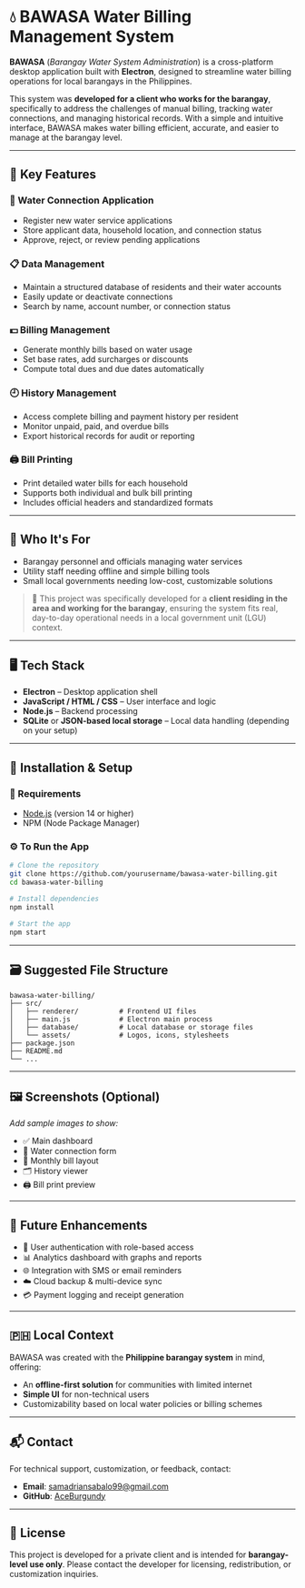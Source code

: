 # 💧 BAWASA Water Billing Management System

**BAWASA** (*Barangay Water System Administration*) is a cross-platform desktop application built with **Electron**, designed to streamline water billing operations for local barangays in the Philippines.

This system was **developed for a client who works for the barangay**, specifically to address the challenges of manual billing, tracking water connections, and managing historical records. With a simple and intuitive interface, BAWASA makes water billing efficient, accurate, and easier to manage at the barangay level.

---

## 📌 Key Features

### 📝 Water Connection Application

* Register new water service applications
* Store applicant data, household location, and connection status
* Approve, reject, or review pending applications

### 📋 Data Management

* Maintain a structured database of residents and their water accounts
* Easily update or deactivate connections
* Search by name, account number, or connection status

### 💵 Billing Management

* Generate monthly bills based on water usage
* Set base rates, add surcharges or discounts
* Compute total dues and due dates automatically

### 🕘 History Management

* Access complete billing and payment history per resident
* Monitor unpaid, paid, and overdue bills
* Export historical records for audit or reporting

### 🖨️ Bill Printing

* Print detailed water bills for each household
* Supports both individual and bulk bill printing
* Includes official headers and standardized formats

---

## 👥 Who It's For

* Barangay personnel and officials managing water services
* Utility staff needing offline and simple billing tools
* Small local governments needing low-cost, customizable solutions

> 🎯 This project was specifically developed for a **client residing in the area and working for the barangay**, ensuring the system fits real, day-to-day operational needs in a local government unit (LGU) context.

---

## 🖥️ Tech Stack

* **Electron** – Desktop application shell
* **JavaScript / HTML / CSS** – User interface and logic
* **Node.js** – Backend processing
* **SQLite** or **JSON-based local storage** – Local data handling (depending on your setup)

---

## 🚀 Installation & Setup

### 🔧 Requirements

* [Node.js](https://nodejs.org/) (version 14 or higher)
* NPM (Node Package Manager)

### ⚙️ To Run the App

```bash
# Clone the repository
git clone https://github.com/yourusername/bawasa-water-billing.git
cd bawasa-water-billing

# Install dependencies
npm install

# Start the app
npm start
```

---

## 🗃️ Suggested File Structure

```
bawasa-water-billing/
├── src/
│   ├── renderer/          # Frontend UI files
│   ├── main.js            # Electron main process
│   ├── database/          # Local database or storage files
│   └── assets/            # Logos, icons, stylesheets
├── package.json
├── README.md
└── ...
```

---

## 🖼️ Screenshots (Optional)

*Add sample images to show:*

* ✅ Main dashboard
* 🧾 Water connection form
* 📄 Monthly bill layout
* 🗂️ History viewer
* 🖨️ Bill print preview

---

## 🔧 Future Enhancements

* 🔐 User authentication with role-based access
* 📊 Analytics dashboard with graphs and reports
* 🌐 Integration with SMS or email reminders
* ☁️ Cloud backup & multi-device sync
* 💳 Payment logging and receipt generation

---

## 🇵🇭 Local Context

BAWASA was created with the **Philippine barangay system** in mind, offering:

* An **offline-first solution** for communities with limited internet
* **Simple UI** for non-technical users
* Customizability based on local water policies or billing schemes

---

## 📬 Contact

For technical support, customization, or feedback, contact:

* **Email**: [samadriansabalo99@gmail.com](mailto:samadriansabalo99@gmail.com)
* **GitHub**: [AceBurgundy](https://github.com/AceBurgundy)

---

## 📄 License

This project is developed for a private client and is intended for **barangay-level use only**.
Please contact the developer for licensing, redistribution, or customization inquiries.
